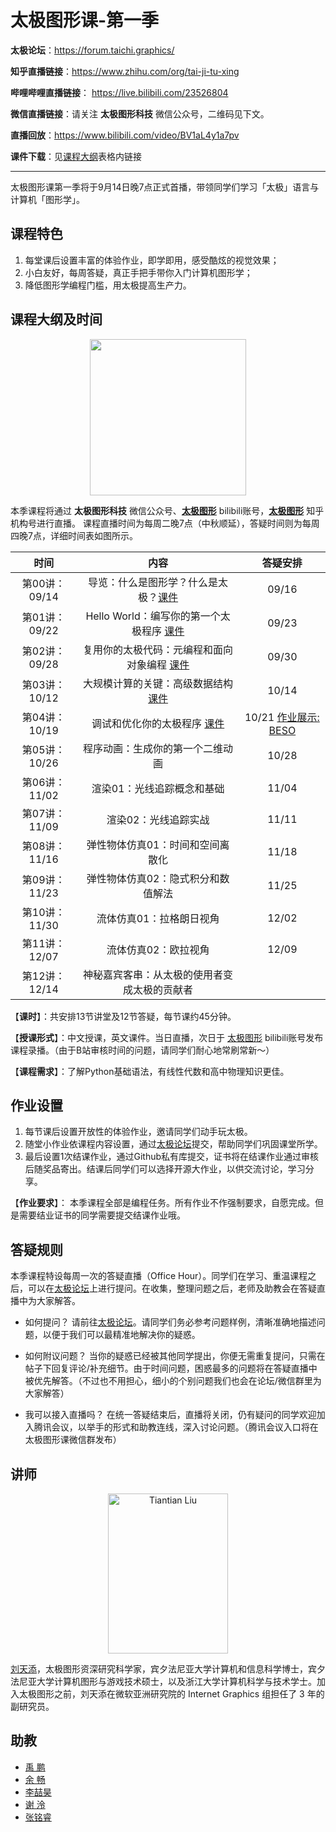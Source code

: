 # 太极图形课-第一季

**太极论坛**：https://forum.taichi.graphics/

**知乎直播链接**：https://www.zhihu.com/org/tai-ji-tu-xing

**哔哩哔哩直播链接**： https://live.bilibili.com/23526804  

**微信直播链接**：请关注 **太极图形科技** 微信公众号，二维码见下文。

**直播回放**：https://www.bilibili.com/video/BV1aL4y1a7pv

**课件下载**：见[课程大纲](#课程大纲及时间)表格内链接

---

太极图形课第一季将于9月14日晚7点正式首播，带领同学们学习「太极」语言与计算机「图形学」。

## 课程特色
1. 每堂课后设置丰富的体验作业，即学即用，感受酷炫的视觉效果；
2. 小白友好，每周答疑，真正手把手带你入门计算机图形学；
3. 降低图形学编程门槛，用太极提高生产力。

## 课程大纲及时间
<p align="center">
 <img width="250" height="250" src="https://forum.taichi.graphics/uploads/default/original/1X/da5eac2bcfb08efc6b4103aa91731fdca6401046.jpeg">
<p>

本季课程将通过 **太极图形科技** 微信公众号、[**太极图形**](https://space.bilibili.com/1779922645) bilibili账号，[**太极图形**](https://www.zhihu.com/org/tai-ji-tu-xing) 知乎机构号进行直播。
课程直播时间为每周二晚7点（中秋顺延），答疑时间则为每周四晚7点，详细时间表如图所示。

<div align="center">

| 时间 	| 内容 	| 答疑安排 	|
|:---:	|:---:	|:---:	|
| 第00讲：09/14 	| 导览：什么是图形学？什么是太极？[课件](./material/00_Intro.pdf) 	| 09/16 	|
| 第01讲：09/22 	| Hello World：编写你的第一个太极程序 [课件](./material/01_Taichi_Basis.pdf) 	| 09/23 	|
| 第02讲：09/28 	| 复用你的太极代码：元编程和面向对象编程 [课件](https://github.com/taichiCourse01/taichiCourse01/blob/main/material/02%20Metaprogramming%20and%20OOP.pdf) 	| 09/30 	|
| 第03讲：10/12 	| 大规模计算的关键：高级数据结构 [课件](./material/03_advanced_data_layouts.pdf)	| 10/14 	|
| 第04讲：10/19 	| 调试和优化你的太极程序 [课件](./material/04_sm_debuge_optimization.pdf) 	| 10/21 	[作业展示: BESO](./material/BESOTopologyOptimsation.pdf)|
| 第05讲：10/26 	| 程序动画：生成你的第一个二维动画 	| 10/28 	|
| 第06讲：11/02 	| 渲染01：光线追踪概念和基础 	| 11/04 	|
| 第07讲：11/09 	| 渲染02：光线追踪实战 	| 11/11 	|
| 第08讲：11/16 	| 弹性物体仿真01：时间和空间离散化 	| 11/18 	|
| 第09讲：11/23 	| 弹性物体仿真02：隐式积分和数值解法 	| 11/25 	|
| 第10讲：11/30 	| 流体仿真01：拉格朗日视角 	| 12/02 	|
| 第11讲：12/07 	| 流体仿真02：欧拉视角 	| 12/09 	|
| 第12讲：12/14 	| 神秘嘉宾客串：从太极的使用者变成太极的贡献者 	|  	|
</div>

【**课时**】：共安排13节讲堂及12节答疑，每节课约45分钟。

【**授课形式**】：中文授课，英文课件。当日直播，次日于 [太极图形](https://space.bilibili.com/1779922645) bilibili账号发布课程录播。（由于B站审核时间的问题，请同学们耐心地常刷常新～）

【**课程需求**】：了解Python基础语法，有线性代数和高中物理知识更佳。

## 作业设置
1. 每节课后设置开放性的体验作业，邀请同学们动手玩太极。
2. 随堂小作业依课程内容设置，通过[太极论坛](https://forum.taichi.graphics/)提交，帮助同学们巩固课堂所学。
3. 最后设置1次结课作业，通过Github私有库提交，证书将在结课作业通过审核后随奖品寄出。结课后同学们可以选择开源大作业，以供交流讨论，学习分享。

【**作业要求**】：
本季课程全部是编程任务。所有作业不作强制要求，自愿完成。但是需要结业证书的同学需要提交结课作业哦。

## 答疑规则
本季课程特设每周一次的答疑直播（Office Hour）。同学们在学习、重温课程之后，可以在[太极论坛](https://forum.taichi.graphics/)上进行提问。在收集，整理问题之后，老师及助教会在答疑直播中为大家解答。

* 如何提问？
请前往[太极论坛](https://forum.taichi.graphics/)。请同学们务必参考问题样例，清晰准确地描述问题，以便于我们可以最精准地解决你的疑惑。

* 如何附议问题？
当你的疑惑已经被其他同学提出，你便无需重复提问，只需在帖子下回复评论/补充细节。由于时间问题，困惑最多的问题将在答疑直播中被优先解答。（不过也不用担心，细小的个别问题我们也会在论坛/微信群里为大家解答）

* 我可以接入直播吗？
在统一答疑结束后，直播将关闭，仍有疑问的同学欢迎加入腾讯会议，以举手的形式和助教连线，深入讨论问题。（腾讯会议入口将在太极图形课微信群发布）

## 讲师
<p align="center">
<img src="https://tiantianliu.cn/images/profile/tiantian_1.jpg" alt="Tiantian Liu" width="192" height="256">
<p>

[刘天添](https://tiantianliu.cn/)，太极图形资深研究科学家，宾夕法尼亚大学计算机和信息科学博士，宾夕法尼亚大学计算机图形与游戏技术硕士，以及浙江大学计算机科学与技术学士。加入太极图形之前，刘天添在微软亚洲研究院的 Internet Graphics 组担任了 3 年的副研究员。

## 助教
* [禹 鹏](https://yupengvr.github.io)
* [余 畅](https://github.com/g1n0st)
* [李喆昊](https://github.com/Ricahrd-Li)
* [谢 泠](https://github.com/Jack12xl)
* [张铭睿](https://github.com/erizmr)

